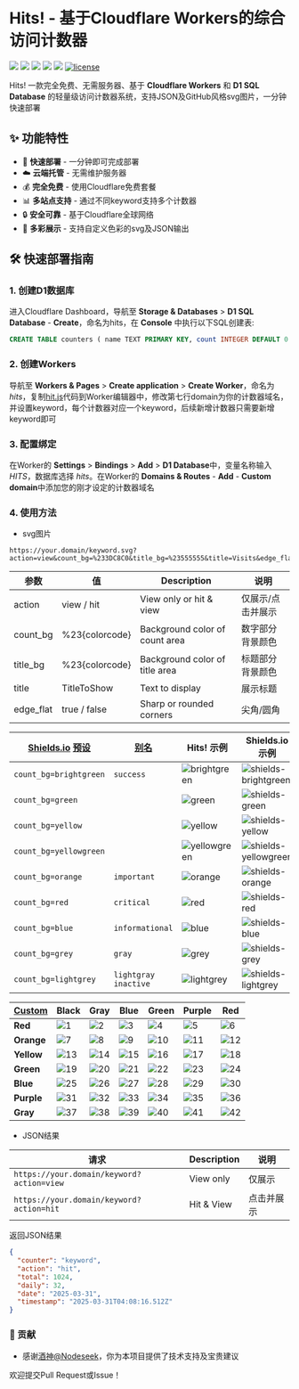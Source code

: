 # Hits! - 基于Cloudflare Workers的综合访问计数器
<p>
<img src="https://hits.xykt.de/hits_github.svg?action=hit&count_bg=%23FFA552&title_bg=%231D8834&title=Hits!&edge_flat=false"/>
<img src="https://img.shields.io/badge/Version-2025--03--31-green"/>
<img src="https://img.shields.io/badge/Uptime-100%25-green"/>
<img src="https://img.shields.io/badge/Deploy-Serverless-blue"/>
<img src="https://img.shields.io/badge/Cost-FREE-blue"/>
<a href="/LICENSE"><img src="https://img.shields.io/badge/License-AGPL%20v3-blue.svg" alt="license" /></a>  
</p> 

Hits! 一款完全免费、无需服务器、基于 **Cloudflare Workers** 和 **D1 SQL Database** 的轻量级访问计数器系统，支持JSON及GitHub风格svg图片，一分钟快速部署

## ✨ 功能特性

- 🚀 **快速部署** - 一分钟即可完成部署
- ☁️ **云端托管** - 无需维护服务器
- 💰 **完全免费** - 使用Cloudflare免费套餐
- 📊 **多站点支持** - 通过不同keyword支持多个计数器
- 🔒 **安全可靠** - 基于Cloudflare全球网络
- 🎨 **多彩展示** - 支持自定义色彩的svg及JSON输出

## 🛠 快速部署指南

### 1. 创建D1数据库

进入Cloudflare Dashboard，导航至 **Storage & Databases** > **D1 SQL Database** - **Create**，命名为hits，在 **Console** 中执行以下SQL创建表:

```sql
CREATE TABLE counters ( name TEXT PRIMARY KEY, count INTEGER DEFAULT 0 );
```

### 2. 创建Workers

导航至 **Workers & Pages** > **Create application** > **Create Worker**，命名为 _hits_，复制[hit.js](https://github.com/xykt/Hits/blob/main/hits.js)代码到Worker编辑器中，修改第七行domain为你的计数器域名，并设置keyword，每个计数器对应一个keyword，后续新增计数器只需要新增keyword即可


### 3. 配置绑定

在Worker的 **Settings** > **Bindings** > **Add** > **D1 Database**中，变量名称输入 _HITS_，数据库选择 _hits_。在Worker的 **Domains & Routes** - **Add** - **Custom domain**中添加您的刚才设定的计数器域名


### 4. 使用方法

- svg图片

```url
https://your.domain/keyword.svg?action=view&count_bg=%233DC8C0&title_bg=%23555555&title=Visits&edge_flat=false
```

| 参数  | 值               | Description                       | 说明                         |
|------------|----------------------|-----------------------------------|----------------------------|
| action     | view / hit           | View only or hit & view           | 仅展示/点击并展示           |
| count_bg   | %23{colorcode}        | Background color of count area    | 数字部分背景颜色            |
| title_bg   | %23{colorcode}        | Background color of title area    | 标题部分背景颜色            |
| title      | TitleToShow          | Text to display                   | 展示标题                    |
| edge_flat  | true / false        | Sharp or rounded corners        | 尖角/圆角                   |

| [Shields.io](https://shields.io/) [预设](https://github.com/badges/shields/blob/master/badge-maker/lib/color.js#L6)    | [别名](https://github.com/badges/shields/blob/master/badge-maker/lib/color.js#L18)  | Hits! 示例 | Shields.io 示例 |
|--------------|-----------|----------------------------|--------------------|
| `count_bg=brightgreen` | `success` | ![brightgreen](https://raw.githubusercontent.com/xykt/Hits/refs/heads/main/res/brightgreen.svg) | ![shields-brightgreen](https://img.shields.io/badge/Shields.io-brightgreen-brightgreen) |
| `count_bg=green`       |  | ![green](https://raw.githubusercontent.com/xykt/Hits/refs/heads/main/res/green.svg) | ![shields-green](https://img.shields.io/badge/Shields.io-green-green) |
| `count_bg=yellow`      |  | ![yellow](https://raw.githubusercontent.com/xykt/Hits/refs/heads/main/res/yellow.svg) | ![shields-yellow](https://img.shields.io/badge/Shields.io-yellow-yellow) |
| `count_bg=yellowgreen` |  | ![yellowgreen](https://raw.githubusercontent.com/xykt/Hits/refs/heads/main/res/yellowgreen.svg) | ![shields-yellowgreen](https://img.shields.io/badge/Shields.io-yellowgreen-yellowgreen) |
| `count_bg=orange`      | `important` | ![orange](https://raw.githubusercontent.com/xykt/Hits/refs/heads/main/res/orange.svg) | ![shields-orange](https://img.shields.io/badge/Shields.io-orange-orange) |
| `count_bg=red`         | `critical` | ![red](https://raw.githubusercontent.com/xykt/Hits/refs/heads/main/res/red.svg) | ![shields-red](https://img.shields.io/badge/Shields.io-red-red) |
| `count_bg=blue`        | `informational` | ![blue](https://raw.githubusercontent.com/xykt/Hits/refs/heads/main/res/blue.svg) | ![shields-blue](https://img.shields.io/badge/Shields.io-blue-blue) |
| `count_bg=grey`        | `gray` | ![grey](https://raw.githubusercontent.com/xykt/Hits/refs/heads/main/res/grey.svg) | ![shields-grey](https://img.shields.io/badge/Shields.io-grey-grey) |
| `count_bg=lightgrey`   | `lightgray` `inactive` | ![lightgrey](https://raw.githubusercontent.com/xykt/Hits/refs/heads/main/res/lightgrey.svg) | ![shields-lightgrey](https://img.shields.io/badge/Shields.io-lightgrey-lightgrey) |

| [Custom](https://github.com/xykt/Hits/blob/main/res/style.md)       | Black | Gray | Blue | Green | Purple | Red |
|---------------|-------|------|------|-------|--------|-----|
| **Red** | ![1](https://raw.githubusercontent.com/xykt/Hits/refs/heads/main/res/11.svg) | ![2](https://raw.githubusercontent.com/xykt/Hits/refs/heads/main/res/12.svg) | ![3](https://raw.githubusercontent.com/xykt/Hits/refs/heads/main/res/13.svg) | ![4](https://raw.githubusercontent.com/xykt/Hits/refs/heads/main/res/14.svg) | ![5](https://raw.githubusercontent.com/xykt/Hits/refs/heads/main/res/15.svg) | ![6](https://raw.githubusercontent.com/xykt/Hits/refs/heads/main/res/16.svg) |
| **Orange** | ![7](https://raw.githubusercontent.com/xykt/Hits/refs/heads/main/res/21.svg) | ![8](https://raw.githubusercontent.com/xykt/Hits/refs/heads/main/res/22.svg) | ![9](https://raw.githubusercontent.com/xykt/Hits/refs/heads/main/res/23.svg) | ![10](https://raw.githubusercontent.com/xykt/Hits/refs/heads/main/res/24.svg) | ![11](https://raw.githubusercontent.com/xykt/Hits/refs/heads/main/res/25.svg) | ![12](https://raw.githubusercontent.com/xykt/Hits/refs/heads/main/res/26.svg) |
| **Yellow** | ![13](https://raw.githubusercontent.com/xykt/Hits/refs/heads/main/res/31.svg) | ![14](https://raw.githubusercontent.com/xykt/Hits/refs/heads/main/res/32.svg) | ![15](https://raw.githubusercontent.com/xykt/Hits/refs/heads/main/res/33.svg) | ![16](https://raw.githubusercontent.com/xykt/Hits/refs/heads/main/res/34.svg) | ![17](https://raw.githubusercontent.com/xykt/Hits/refs/heads/main/res/35.svg) | ![18](https://raw.githubusercontent.com/xykt/Hits/refs/heads/main/res/36.svg) |
| **Green** | ![19](https://raw.githubusercontent.com/xykt/Hits/refs/heads/main/res/41.svg) | ![20](https://raw.githubusercontent.com/xykt/Hits/refs/heads/main/res/42.svg) | ![21](https://raw.githubusercontent.com/xykt/Hits/refs/heads/main/res/43.svg) | ![22](https://raw.githubusercontent.com/xykt/Hits/refs/heads/main/res/44.svg) | ![23](https://raw.githubusercontent.com/xykt/Hits/refs/heads/main/res/45.svg) | ![24](https://raw.githubusercontent.com/xykt/Hits/refs/heads/main/res/46.svg) |
| **Blue** | ![25](https://raw.githubusercontent.com/xykt/Hits/refs/heads/main/res/51.svg) | ![26](https://raw.githubusercontent.com/xykt/Hits/refs/heads/main/res/52.svg) | ![27](https://raw.githubusercontent.com/xykt/Hits/refs/heads/main/res/53.svg) | ![28](https://raw.githubusercontent.com/xykt/Hits/refs/heads/main/res/54.svg) | ![29](https://raw.githubusercontent.com/xykt/Hits/refs/heads/main/res/55.svg) | ![30](https://raw.githubusercontent.com/xykt/Hits/refs/heads/main/res/56.svg) |
| **Purple** | ![31](https://raw.githubusercontent.com/xykt/Hits/refs/heads/main/res/61.svg) | ![32](https://raw.githubusercontent.com/xykt/Hits/refs/heads/main/res/62.svg) | ![33](https://raw.githubusercontent.com/xykt/Hits/refs/heads/main/res/63.svg) | ![34](https://raw.githubusercontent.com/xykt/Hits/refs/heads/main/res/64.svg) | ![35](https://raw.githubusercontent.com/xykt/Hits/refs/heads/main/res/65.svg) | ![36](https://raw.githubusercontent.com/xykt/Hits/refs/heads/main/res/66.svg) |
| **Gray** | ![37](https://raw.githubusercontent.com/xykt/Hits/refs/heads/main/res/71.svg) | ![38](https://raw.githubusercontent.com/xykt/Hits/refs/heads/main/res/72.svg) | ![39](https://raw.githubusercontent.com/xykt/Hits/refs/heads/main/res/73.svg) | ![40](https://raw.githubusercontent.com/xykt/Hits/refs/heads/main/res/74.svg) | ![41](https://raw.githubusercontent.com/xykt/Hits/refs/heads/main/res/75.svg) | ![42](https://raw.githubusercontent.com/xykt/Hits/refs/heads/main/res/76.svg) |


- JSON结果

| 请求 | Description | 说明 |
|-|-|-|
| ```https://your.domain/keyword?action=view``` | View only | 仅展示 |
| ```https://your.domain/keyword?action=hit``` | Hit & View | 点击并展示 |

返回JSON结果
```json
{
  "counter": "keyword",
  "action": "hit",
  "total": 1024,
  "daily": 32,
  "date": "2025-03-31",
  "timestamp": "2025-03-31T04:08:16.512Z"
}
```

### 🤝 贡献

- 感谢[酒神@Nodeseek](https://www.nodeseek.com/space/9#/general)，你为本项目提供了技术支持及宝贵建议

欢迎提交Pull Request或Issue！
